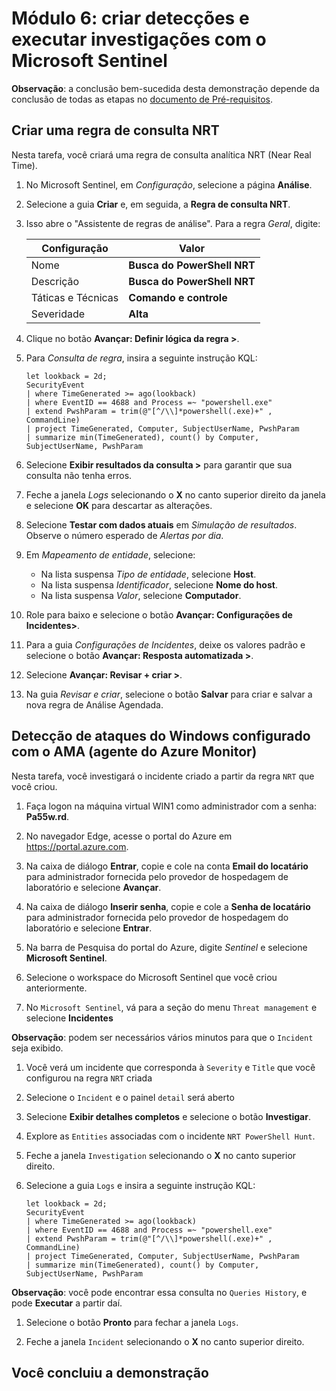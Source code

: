 # Módulo 6: criar detecções e executar investigações com o Microsoft Sentinel

**Observação**: a conclusão bem-sucedida desta demonstração depende da conclusão de todas as etapas no [documento de Pré-requisitos](00-prerequisites.md). 

## Criar uma regra de consulta NRT

Nesta tarefa, você criará uma regra de consulta analítica NRT (Near Real Time).

1. No Microsoft Sentinel, em *Configuração*, selecione a página **Análise**.

1. Selecione a guia **Criar** e, em seguida, a **Regra de consulta NRT**.

1. Isso abre o "Assistente de regras de análise". Para a regra *Geral*, digite:

    |Configuração|Valor|
    |---|---|
    |Nome|**Busca do PowerShell NRT**|
    |Descrição|**Busca do PowerShell NRT**|
    |Táticas e Técnicas|**Comando e controle**|
    |Severidade|**Alta**|

1. Clique no botão **Avançar: Definir lógica da regra >**. 

1. Para *Consulta de regra*, insira a seguinte instrução KQL:

    ```KQL
    let lookback = 2d; 
    SecurityEvent 
    | where TimeGenerated >= ago(lookback) 
    | where EventID == 4688 and Process =~ "powershell.exe"
    | extend PwshParam = trim(@"[^/\\]*powershell(.exe)+" , CommandLine) 
    | project TimeGenerated, Computer, SubjectUserName, PwshParam 
    | summarize min(TimeGenerated), count() by Computer, SubjectUserName, PwshParam
    ```

1. Selecione **Exibir resultados da consulta >** para garantir que sua consulta não tenha erros.

1. Feche a janela *Logs* selecionando o **X** no canto superior direito da janela e selecione **OK** para descartar as alterações. 

1. Selecione **Testar com dados atuais** em *Simulação de resultados*. Observe o número esperado de *Alertas por dia*.

1. Em *Mapeamento de entidade*, selecione:

    - Na lista suspensa *Tipo de entidade*, selecione **Host**.
    - Na lista suspensa *Identificador*, selecione **Nome do host**.
    - Na lista suspensa *Valor*, selecione **Computador**.

1. Role para baixo e selecione o botão **Avançar: Configurações de Incidentes>**.

1. Para a guia *Configurações de Incidentes*, deixe os valores padrão e selecione o botão **Avançar: Resposta automatizada >**.

1. Selecione **Avançar: Revisar + criar >**.

1. Na guia *Revisar e criar*, selecione o botão **Salvar** para criar e salvar a nova regra de Análise Agendada.

## Detecção de ataques do Windows configurado com o AMA (agente do Azure Monitor)

Nesta tarefa, você investigará o incidente criado a partir da regra `NRT` que você criou.

1. Faça logon na máquina virtual WIN1 como administrador com a senha: **Pa55w.rd**.  

1. No navegador Edge, acesse o portal do Azure em https://portal.azure.com.

1. Na caixa de diálogo **Entrar**, copie e cole na conta **Email do locatário** para administrador fornecida pelo provedor de hospedagem de laboratório e selecione **Avançar**.

1. Na caixa de diálogo **Inserir senha**, copie e cole a **Senha de locatário** para administrador fornecida pelo provedor de hospedagem do laboratório e selecione **Entrar**.

1. Na barra de Pesquisa do portal do Azure, digite *Sentinel* e selecione **Microsoft Sentinel**.

1. Selecione o workspace do Microsoft Sentinel que você criou anteriormente.

1. No `Microsoft Sentinel`, vá para a seção do menu `Threat management` e selecione **Incidentes**

**Observação**: podem ser necessários vários minutos para que o `Incident` seja exibido.

1. Você verá um incidente que corresponda à `Severity` e `Title` que você configurou na regra `NRT` criada

1. Selecione o `Incident` e o painel `detail` será aberto

1. Selecione **Exibir detalhes completos** e selecione o botão **Investigar**.

1. Explore as `Entities` associadas com o incidente `NRT PowerShell Hunt`.

1. Feche a janela `Investigation` selecionando o **X** no canto superior direito.

1. Selecione a guia `Logs` e insira a seguinte instrução KQL:

    ```KQL
    let lookback = 2d; 
    SecurityEvent 
    | where TimeGenerated >= ago(lookback) 
    | where EventID == 4688 and Process =~ "powershell.exe"
    | extend PwshParam = trim(@"[^/\\]*powershell(.exe)+" , CommandLine) 
    | project TimeGenerated, Computer, SubjectUserName, PwshParam 
    | summarize min(TimeGenerated), count() by Computer, SubjectUserName, PwshParam
    ```

**Observação**: você pode encontrar essa consulta no `Queries History`, e pode **Executar** a partir daí.

1. Selecione o botão **Pronto** para fechar a janela `Logs`.

1. Feche a janela `Incident` selecionando o **X** no canto superior direito.

## Você concluiu a demonstração
